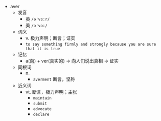 - aver
  - 发音
    - 英 `/ə'vɜːr/`
    - 美 `/ə'və:/`
  - 词义
    - v. 极力声明；断言；证实
    - `to say something firmly and strongly because you are sure that it is true`
  - 记忆
    - a(向) + ver(真实的) → 向人们说出真相 → 证实
  - 同根词
    - n.
      - `averment` 断言，坚称
  - 近义词
    - vt. 断言，极力声明；主张
      - `maintain`
      - `submit`
      - `advocate`
      - `declare`
